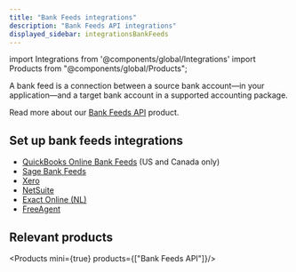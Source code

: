 ```yaml
---
title: "Bank Feeds integrations"
description: "Bank Feeds API integrations"
displayed_sidebar: integrationsBankFeeds
---
```


import Integrations from '@components/global/Integrations'
import Products from "@components/global/Products";

A bank feed is a connection between a source bank account—in your application—and a target bank account in a supported accounting package.

Read more about our [Bank Feeds API](/bank-feeds/overview) product.

## Set up bank feeds integrations

- [QuickBooks Online Bank Feeds](/integrations/bank-feeds/qbo-bank-feeds/) (US and Canada only)
- [Sage Bank Feeds](/integrations/bank-feeds/sage-bank-feeds/)
- [Xero](/integrations/bank-feeds/xero-bank-feeds/)
- [NetSuite](/integrations/bank-feeds/netsuite-bank-feeds/netsuite-bank-feeds-setup)
- [Exact Online (NL)](/integrations/accounting/exact-online/accounting-exact-online)
- [FreeAgent](/integrations/accounting/freeagent/accounting-freeagent)

## Relevant products

<Products mini={true} products={["Bank Feeds API"]}/>
